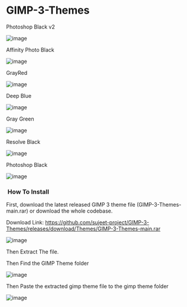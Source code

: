 # GIMP-3-Themes

Photoshop Black v2

![image](https://user-images.githubusercontent.com/100540808/159771612-b2fa84e8-0f4b-4ebb-b303-2c86a499089d.png)

Affinity Photo Black

![image](https://user-images.githubusercontent.com/100540808/159771860-969cffb8-d09d-4f25-b8e6-6c165405f1b0.png)


GrayRed

![image](https://user-images.githubusercontent.com/100540808/182186988-77d3c078-8ab8-4007-887f-6df17556dac8.png)


Deep Blue

![image](https://user-images.githubusercontent.com/100540808/156065844-6006f3cc-9db0-42bf-a9a5-28772c079773.png)


Gray Green

![image](https://user-images.githubusercontent.com/100540808/155973403-e8848590-aae4-4ff6-bf27-d1a598b2a458.png)

Resolve Black

![image](https://user-images.githubusercontent.com/100540808/158034116-83f70f98-7271-46a6-a5cd-98cc785f68f7.png)

Photoshop Black

![image](https://user-images.githubusercontent.com/100540808/158363827-38d77bde-fe84-48fa-a374-f4140b3fbd65.png)




<h3 style="text-align: left;">&nbsp;How To Install</h3>


First, download the latest released GIMP 3 theme file (GIMP-3-Themes-main.rar) or download the whole codebase.

Download Link: https://github.com/sujeet-project/GIMP-3-Themes/releases/download/Themes/GIMP-3-Themes-main.rar

![image](https://user-images.githubusercontent.com/100540808/182044363-7cade384-0527-4662-babe-948d951059c6.png)


Then Extract The file.

Then Find the GIMP Theme folder

![image](https://user-images.githubusercontent.com/100540808/179616646-017a69e2-70f7-4751-a091-1385b8adb1ac.png)

Then Paste the extracted gimp theme file to the gimp theme folder

![image](https://user-images.githubusercontent.com/100540808/179616954-09518674-4856-4c67-9262-0061ca6ac42a.png)





